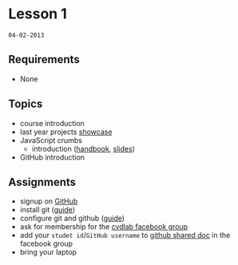 # Lesson 1
`04-02-2013`

## Requirements

* None

## Topics

* course introduction
* last year projects [showcase](http://cvdlab.github.com/plasm.js/showcase.html#/category/villas)
* JavaScript crumbs
    - introduction ([handbook](https://github.com/cvdlab/javascript-crumbs/blob/master/chapters/introduction/Readme.md), [slides](https://github.com/cvdlab/javascript-crumbs-slides/blob/master/chapters/introduction/Readme.md))
* GitHub introduction

## Assignments

* signup on [GitHub](https://github.com/)
* install git ([guide](https://github.com/cvdlab/git-crumbs/blob/master/git/Readme.md#download-and-install))
* configure git and github ([guide](https://help.github.com/articles/set-up-git))
* ask for membership for the [cvdlab facebook group](https://www.facebook.com/groups/cvdlab/)
* add your `studet id`/`GitHub username` to [github shared doc](https://www.facebook.com/groups/cvdlab/doc/329098417190610/) in the facebook group
* bring your laptop
